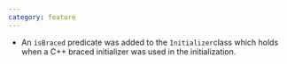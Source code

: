 ```yaml
---
category: feature
---
```

* An `isBraced` predicate was added to the `Initializer`class which holds when a C++ braced initializer was used in the initialization.
